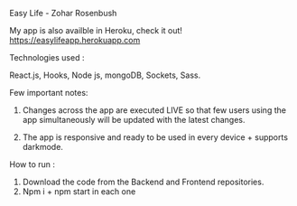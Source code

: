 Easy Life - Zohar Rosenbush

My app is also availble in Heroku, check it out! https://easylifeapp.herokuapp.com

Technologies used : 

React.js, Hooks, Node js, mongoDB, Sockets, Sass.

Few important notes: 

1. Changes across the app are executed LIVE so that few users using the app simultaneously will be updated with the latest changes.

2. The app is responsive and ready to be used in every device + supports darkmode. 

How to run : 

1. Download the code from the Backend and Frontend repositories.
2. Npm i +  npm start in each one

